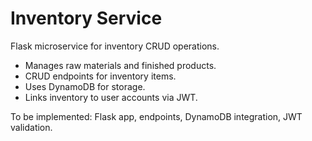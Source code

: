 # Inventory Service
Flask microservice for inventory CRUD operations.

- Manages raw materials and finished products.
- CRUD endpoints for inventory items.
- Uses DynamoDB for storage.
- Links inventory to user accounts via JWT.

To be implemented: Flask app, endpoints, DynamoDB integration, JWT validation.

